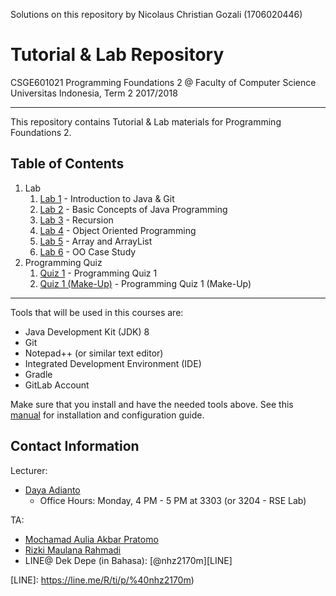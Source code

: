 Solutions on this repository by Nicolaus Christian Gozali (1706020446)

# Tutorial & Lab Repository

CSGE601021 Programming Foundations 2 @ Faculty of Computer Science Universitas
Indonesia, Term 2 2017/2018

* * *

This repository contains Tutorial & Lab materials for Programming Foundations 2.

## Table of Contents

1. Lab
    1. [Lab 1](lab_instructions/lab_1/README.md) - Introduction to Java & Git
    2. [Lab 2](lab_instructions/lab_2/README.md) - Basic Concepts of Java Programming
    3. [Lab 3](lab_instructions/lab_3/README.md) - Recursion
    4. [Lab 4](lab_instructions/lab_4/README.md) - Object Oriented Programming
    5. [Lab 5](lab_instructions/lab_5/README.md) - Array and ArrayList
    6. [Lab 6](lab_instructions/lab_6/README.md) - OO Case Study
2. Programming Quiz
    1. [Quiz 1](lab_instructions/pquiz_1/README.md) - Programming Quiz 1
    2. [Quiz 1 (Make-Up)](lab_instructions/pquiz_1b/README.md) - Programming Quiz 1 (Make-Up)

* * *

Tools that will be used in this courses are:

- Java Development Kit (JDK) 8
- Git
- Notepad++ (or similar text editor)
- Integrated Development Environment (IDE)
- Gradle
- GitLab Account

Make sure that you install and have the needed tools above. See this [manual][Manual]
for installation and configuration guide.

## Contact Information

Lecturer:

- [Daya Adianto](https://gitlab.com/addianto)
    - Office Hours: Monday, 4 PM - 5 PM at 3303 (or 3204 - RSE Lab)

TA:

- [Mochamad Aulia Akbar Pratomo](https://gitlab.com/Mochaul)
- [Rizki Maulana Rahmadi](https://gitlab.com/kikirmd)
- LINE@ Dek Depe (in Bahasa): [@nhz2170m][LINE]

[Manual]: https://drive.google.com/file/d/1c1AA-9ju1S82-NYyV7EMyPNwScPpMQsr/view?usp=sharing
[LINE]: https://line.me/R/ti/p/%40nhz2170m)
